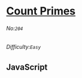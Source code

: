 # [Count Primes](https://leetcode.com/problems/count-primes/#/description)
###### No:`204`
###### Difficulty:`Easy`
## JavaScript


```js
```

